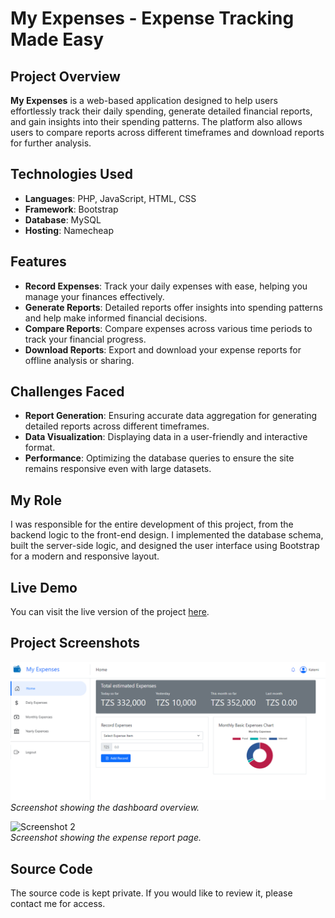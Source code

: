 # My Expenses - Expense Tracking Made Easy

## Project Overview
**My Expenses** is a web-based application designed to help users effortlessly track their daily spending, generate detailed financial reports, and gain insights into their spending patterns. The platform also allows users to compare reports across different timeframes and download reports for further analysis.

## Technologies Used
- **Languages**: PHP, JavaScript, HTML, CSS
- **Framework**: Bootstrap
- **Database**: MySQL
- **Hosting**: Namecheap

## Features
- **Record Expenses**: Track your daily expenses with ease, helping you manage your finances effectively.
- **Generate Reports**: Detailed reports offer insights into spending patterns and help make informed financial decisions.
- **Compare Reports**: Compare expenses across various time periods to track your financial progress.
- **Download Reports**: Export and download your expense reports for offline analysis or sharing.

## Challenges Faced
- **Report Generation**: Ensuring accurate data aggregation for generating detailed reports across different timeframes.
- **Data Visualization**: Displaying data in a user-friendly and interactive format.
- **Performance**: Optimizing the database queries to ensure the site remains responsive even with large datasets.

## My Role
I was responsible for the entire development of this project, from the backend logic to the front-end design. I implemented the database schema, built the server-side logic, and designed the user interface using Bootstrap for a modern and responsive layout.

## Live Demo
You can visit the live version of the project [here](https://my-expenses.online).

## Project Screenshots
![Screenshot 1](view.PNG)  
_Screenshot showing the dashboard overview._

![Screenshot 2](path_to_screenshot_2.png)  
_Screenshot showing the expense report page._

## Source Code
The source code is kept private. If you would like to review it, please contact me for access.
